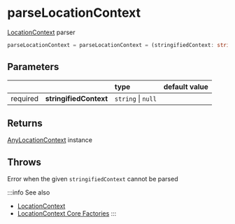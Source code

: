# parseLocationContext

[LocationContext](/tracking/api-reference/definitions/LocationContext.md) parser

```typescript
parseLocationContext = parseLocationContext = (stringifiedContext: string | null) => AnyLocationContext
```  

## Parameters
|          |                        | type               | default value
| :-:      | :--                    | :--                | :--           
| required | **stringifiedContext** | `string` \| `null` |

## Returns
[AnyLocationContext](/tracking/api-reference/definitions/LocationContext.md#anylocationcontext) instance

## Throws
Error when the given `stringifiedContext` cannot be parsed

:::info See also
- [LocationContext](/tracking/api-reference/definitions/LocationContext.md)
- [LocationContext Core Factories](/tracking/api-reference/core/CoreFactories.md#location-context-factories)
:::
